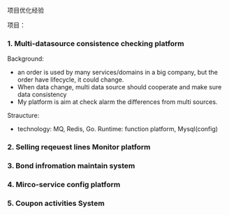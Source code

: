 项目优化经验









项目：

### 1. Multi-datasource consistence checking platform

Background: 

- an order is used by many services/domains in a big company, but the order have lifecycle, it could change.
- When data change, multi data source should cooperate and make sure data consistency
- My platform is aim at check alarm the differences from multi sources.

Straucture:

- technology: MQ, Redis, Go. Runtime: function platform, Mysql(config)





### 2. Selling reqeuest lines Monitor platform





### 3. Bond infromation maintain system



### 4. Mirco-service config platform



### 5. Coupon activities System








